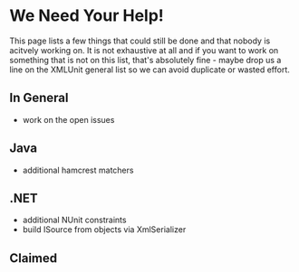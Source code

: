We Need Your Help!
==================

This page lists a few things that could still be done and that nobody
is acitvely working on.  It is not exhaustive at all and if you want
to work on something that is not on this list, that's absolutely
fine - maybe drop us a line on the XMLUnit general list so we can
avoid duplicate or wasted effort.

In General
----------

* work on the open issues

Java
----

* additional hamcrest matchers

.NET
----

* additional NUnit constraints
* build ISource from objects via XmlSerializer

Claimed
-------


